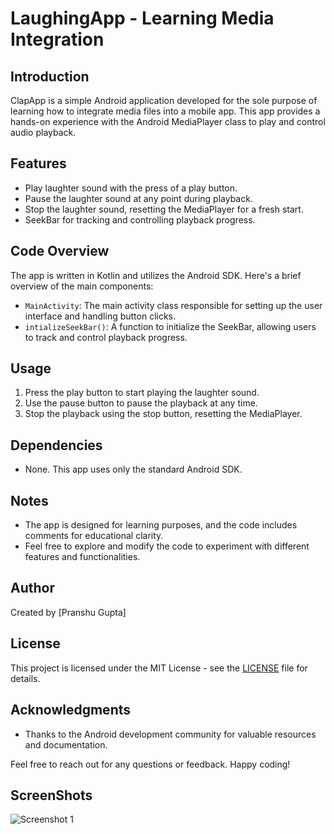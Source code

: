 # LaughingApp - Learning Media Integration

## Introduction

ClapApp is a simple Android application developed for the sole purpose of learning how to integrate media files into a mobile app. This app provides a hands-on experience with the Android MediaPlayer class to play and control audio playback.

## Features

- Play laughter sound with the press of a play button.
- Pause the laughter sound at any point during playback.
- Stop the laughter sound, resetting the MediaPlayer for a fresh start.
- SeekBar for tracking and controlling playback progress.

## Code Overview

The app is written in Kotlin and utilizes the Android SDK. Here's a brief overview of the main components:

- `MainActivity`: The main activity class responsible for setting up the user interface and handling button clicks.
- `intializeSeekBar()`: A function to initialize the SeekBar, allowing users to track and control playback progress.

## Usage

1. Press the play button to start playing the laughter sound.
2. Use the pause button to pause the playback at any time.
3. Stop the playback using the stop button, resetting the MediaPlayer.

## Dependencies

- None. This app uses only the standard Android SDK.

## Notes

- The app is designed for learning purposes, and the code includes comments for educational clarity.
- Feel free to explore and modify the code to experiment with different features and functionalities.

## Author

Created by [Pranshu Gupta]

## License

This project is licensed under the MIT License - see the [LICENSE](LICENSE) file for details.

## Acknowledgments

- Thanks to the Android development community for valuable resources and documentation.

Feel free to reach out for any questions or feedback. Happy coding!

## ScreenShots

![Screenshot 1](link_to_screenshot1.png)
